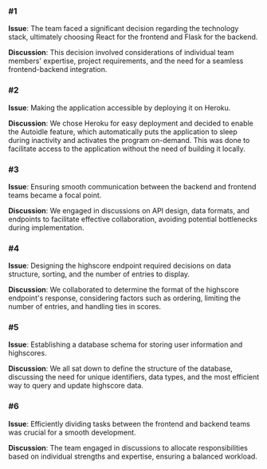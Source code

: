 ### #1

**Issue**: The team faced a significant decision regarding the technology stack, ultimately choosing React for the 
frontend and Flask for the backend.

**Discussion**: This decision involved considerations of individual team members' expertise, project requirements, and 
the need for a seamless frontend-backend integration.

### #2

**Issue**: Making the application accessible by deploying it on Heroku.

**Discussion**: We chose Heroku for easy deployment and decided to enable the Autoidle feature, which automatically 
puts the application to sleep during inactivity and activates the program on-demand. This was done to facilitate access 
to the application without the need of building it locally.

### #3

**Issue**: Ensuring smooth communication between the backend and frontend teams became a focal point.

**Discussion**: We engaged in discussions on API design, data formats, and endpoints to facilitate effective 
collaboration, avoiding potential bottlenecks during implementation.

### #4

**Issue**: Designing the highscore endpoint required decisions on data structure, sorting, and the number of entries 
to display.

**Discussion**: We collaborated to determine the format of the highscore endpoint's response, considering factors such 
as ordering, limiting the number of entries, and handling ties in scores.

### #5

**Issue**: Establishing a database schema for storing user information and highscores.

**Discussion**: We all sat down to define the structure of the database, discussing the need for unique identifiers, 
data types, and the most efficient way to query and update highscore data.

### #6

**Issue**: Efficiently dividing tasks between the frontend and backend teams was crucial for a smooth development.

**Discussion**: The team engaged in discussions to allocate responsibilities based on individual strengths and 
expertise, ensuring a balanced workload.